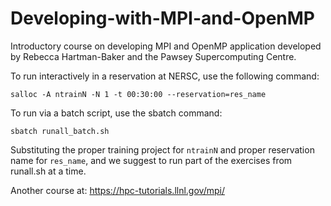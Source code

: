 Developing-with-MPI-and-OpenMP
==================

Introductory course on developing MPI and OpenMP application developed by Rebecca Hartman-Baker
and the Pawsey Supercomputing Centre.

To run interactively in a reservation at NERSC, use the following command:

```
salloc -A ntrainN -N 1 -t 00:30:00 --reservation=res_name
```

To run via a batch script, use the sbatch command:
```
sbatch runall_batch.sh
```

Substituting the proper training project for `ntrainN` and proper reservation name for `res_name`, and we suggest to run part of the exercises from runall.sh at a time.

Another course at: https://hpc-tutorials.llnl.gov/mpi/
